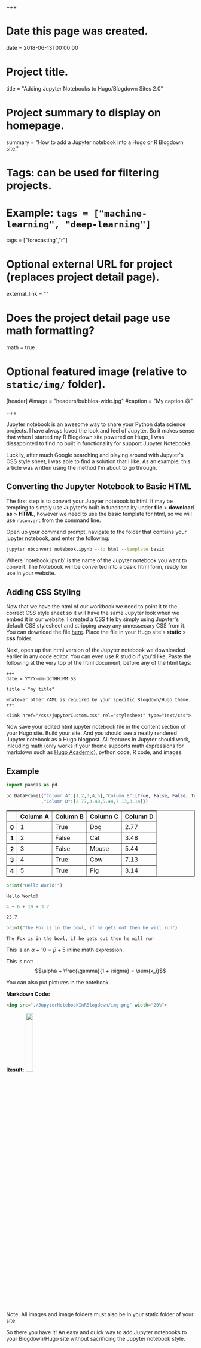 +++
# Date this page was created.
date = 2018-06-13T00:00:00

# Project title.
title = "Adding Jupyter Notebooks to Hugo/Blogdown Sites 2.0"

# Project summary to display on homepage.
summary = "How to add a Jupyter notebook into a Hugo or R Blogdown site."

# Tags: can be used for filtering projects.
# Example: `tags = ["machine-learning", "deep-learning"]`
tags = ["forecasting","r"]

# Optional external URL for project (replaces project detail page).
external_link = ""

# Does the project detail page use math formatting?
math = true

# Optional featured image (relative to `static/img/` folder).
[header]
#image = "headers/bubbles-wide.jpg"
#caption = "My caption :smile:"

+++

Jupyter notebook is an awesome way to share your Python data science projects. I have always loved the look and feel of Jupyter. So it makes sense that when I started my R Blogdown site powered on Hugo, I was dissapointed to find no built in functionality for support Jupyter Notebooks.

Luckily, after much Google searching and playing around with Jupyter's CSS style sheet, I was able to find a solution that I like. As an example, this article was written using the method I'm about to go through.

## Converting the Jupyter Notebook to Basic HTML

The first step is to convert your Jupyter notebook to html. It may be tempting to simply use Jupyter's built in funcitonality under __file__ > __download as__ > __HTML__, however we need to use the basic template for html, so we will use `nbconvert` from the command line.

Open up your command prompt, navigate to the folder that contains your jupyter notebook, and enter the following:
```bat
jupyter nbconvert notebook.ipynb --to html --template basic
```
Where 'notebook.ipynb' is the name of the Jupyter notebook you want to convert. The Notebook will be converted into a basic html form, ready for use in your website.

## Adding CSS Styling

Now that we have the html of our workbook we need to point it to the correct CSS style sheet so it will have the same Jupyter look when we embed it in our website. I created a CSS file by simply using Jupyter's default CSS stylesheet and stripping away any unnessecary CSS from it. You can download the file [here](https://github.com/jdglaser/blogdown_source/blob/master/jupyterCustom.css). Place the file in your Hugo site's __static__ > __css__ folder.

Next, open up that html version of the Jupyter notebook we downloaded earlier in any code editor. You can even use R studio if you'd like. Paste the following at the very top of the html document, before any of the html tags:

```
+++
date = YYYY-mm-ddTHH:MM:SS

title = "my title"

whatever other YAML is required by your specific Blogdown/Hugo theme.
+++

<link href="/css/jupyterCustom.css" rel="stylesheet" type="text/css">

```

Now save your edited html jupyter notebook file in the content section of your Hugo site. Build your site. And you should see a neatly rendered Jupyter notebook as a Hugo blogpost. All features in Jupyter should work, inlcuding math (only works if your theme supports math expressions for markdown such as [Hugo Academic](https://themes.gohugo.io/academic/)), python code, R code, and images.

## Example


```python
import pandas as pd
```


```python
pd.DataFrame({"Column A":[1,2,3,4,5],"Column B":[True, False, False, True, True],"Column C":["Dog","Cat","Mouse","Cow","Pig"]
             ,"Column D":[2.77,3.48,5.44,7.13,3.14]})
```




<div>
<style>
    .dataframe thead tr:only-child th {
        text-align: right;
    }

    .dataframe thead th {
        text-align: left;
    }

    .dataframe tbody tr th {
        vertical-align: top;
    }
</style>
<table border="1" class="dataframe">
  <thead>
    <tr style="text-align: right;">
      <th></th>
      <th>Column A</th>
      <th>Column B</th>
      <th>Column C</th>
      <th>Column D</th>
    </tr>
  </thead>
  <tbody>
    <tr>
      <th>0</th>
      <td>1</td>
      <td>True</td>
      <td>Dog</td>
      <td>2.77</td>
    </tr>
    <tr>
      <th>1</th>
      <td>2</td>
      <td>False</td>
      <td>Cat</td>
      <td>3.48</td>
    </tr>
    <tr>
      <th>2</th>
      <td>3</td>
      <td>False</td>
      <td>Mouse</td>
      <td>5.44</td>
    </tr>
    <tr>
      <th>3</th>
      <td>4</td>
      <td>True</td>
      <td>Cow</td>
      <td>7.13</td>
    </tr>
    <tr>
      <th>4</th>
      <td>5</td>
      <td>True</td>
      <td>Pig</td>
      <td>3.14</td>
    </tr>
  </tbody>
</table>
</div>




```python
print("Hello World!")
```

    Hello World!
    


```python
4 + 6 + 10 + 3.7
```




    23.7


```python
print("The Fox is in the bowl, if he gets out then he will run")
```

    The Fox is in the bowl, if he gets out then he will run
    
This is an $\alpha + 10 = \beta + 5$ inline math expression.

This is not:
$$\alpha + \frac{\gamma}{1 + \sigma} = \sum{x_i}$$

You can also put pictures in the notebook.

__Markdown Code:__
```html
<img src="./JupyterNotebookInRBlogdown/img.png" width="20%">
```

__Result:__
<img src="./JupyterNotebookInRBlogdown/img.png" width="20%">

Note: All images and image folders must also be in your static folder of your site.

So there you have it! An easy and quick way to add Jupyter notebooks to your Blogdown/Hugo site without sacrificing the Jupyter notebook style.
